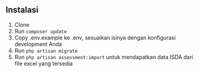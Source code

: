 ## Instalasi

1. Clone
2. Run `composer update`
3. Copy .env.example ke .env, sesuaikan isinya dengan konfigurasi development Anda
4. Run `php artisan migrate`
5. Run `php artisan assessment:import` untuk mendapatkan data ISDA dari file excel yang tersedia
